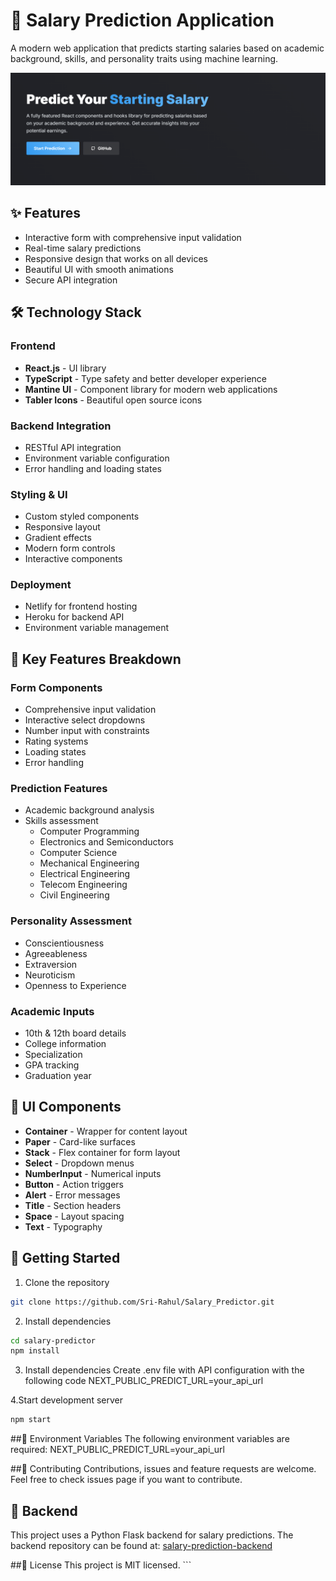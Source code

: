 # 🚀 Salary Prediction Application

A modern web application that predicts starting salaries based on academic background, skills, and personality traits using machine learning.

![Salary Predictor Screenshot](./public/main.png)

## ✨ Features

- Interactive form with comprehensive input validation
- Real-time salary predictions
- Responsive design that works on all devices
- Beautiful UI with smooth animations
- Secure API integration

## 🛠️ Technology Stack

### Frontend
- **React.js** - UI library
- **TypeScript** - Type safety and better developer experience
- **Mantine UI** - Component library for modern web applications
- **Tabler Icons** - Beautiful open source icons

### Backend Integration  
- RESTful API integration
- Environment variable configuration
- Error handling and loading states

### Styling & UI
- Custom styled components
- Responsive layout
- Gradient effects
- Modern form controls
- Interactive components

### Deployment
- Netlify for frontend hosting
- Heroku for backend API
- Environment variable management

## 🎯 Key Features Breakdown

### Form Components
- Comprehensive input validation
- Interactive select dropdowns
- Number input with constraints
- Rating systems
- Loading states
- Error handling

### Prediction Features
- Academic background analysis
- Skills assessment
    - Computer Programming
    - Electronics and Semiconductors  
    - Computer Science
    - Mechanical Engineering
    - Electrical Engineering
    - Telecom Engineering
    - Civil Engineering

### Personality Assessment
- Conscientiousness
- Agreeableness  
- Extraversion
- Neuroticism
- Openness to Experience

### Academic Inputs
- 10th & 12th board details
- College information
- Specialization
- GPA tracking
- Graduation year

## 🎨 UI Components

- **Container** - Wrapper for content layout
- **Paper** - Card-like surfaces
- **Stack** - Flex container for form layout
- **Select** - Dropdown menus
- **NumberInput** - Numerical inputs
- **Button** - Action triggers
- **Alert** - Error messages
- **Title** - Section headers
- **Space** - Layout spacing
- **Text** - Typography

## 🚀 Getting Started

1. Clone the repository
```bash
git clone https://github.com/Sri-Rahul/Salary_Predictor.git
```
2. Install dependencies
```bash
cd salary-predictor
npm install
```
3. Install dependencies
Create .env file with API configuration with the following code
NEXT_PUBLIC_PREDICT_URL=your_api_url

4.Start development server
```bash
npm start
```

##📝 Environment Variables
The following environment variables are required:
NEXT_PUBLIC_PREDICT_URL=your_api_url

##🤝 Contributing
Contributions, issues and feature requests are welcome. Feel free to check issues page if you want to contribute.

## 🔧 Backend

This project uses a Python Flask backend for salary predictions. The backend repository can be found at:
[salary-prediction-backend](https://github.com/Sri-Rahul/salary-prediction-backend)

##📜 License
This project is MIT licensed. ```
